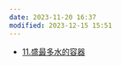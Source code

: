 ```yaml
---
date: 2023-11-20 16:37
modified: 2023-12-15 15:51
---
```


- [11.盛最多水的容器](https://leetcode.cn/problems/container-with-most-water/)

